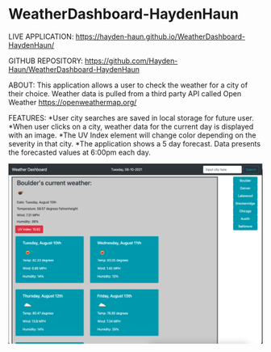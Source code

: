 # WeatherDashboard-HaydenHaun

LIVE APPLICATION: https://hayden-haun.github.io/WeatherDashboard-HaydenHaun/

GITHUB REPOSITORY: https://github.com/Hayden-Haun/WeatherDashboard-HaydenHaun

ABOUT: This application allows a user to check the weather for a city of their choice. Weather data is pulled from a third party API called Open Weather https://openweathermap.org/

FEATURES:
*User city searches are saved in local storage for future user.
*When user clicks on a city, weather data for the current day is displayed with an image.
*The UV Index element will change color depending on the severity in that city.
*The application shows a 5 day forecast. Data presents the forecasted values at 6:00pm each day.

![SCREENSHOT](./Assets/image.png)
